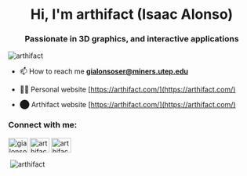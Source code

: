 <h1 align="center">Hi, I'm arthifact (Isaac Alonso)</h1>
<h3 align="center">Passionate in 3D graphics, and interactive applications</h3>

<p align="left"> <img src="https://komarev.com/ghpvc/?username=arthifact&label=Profile%20views&color=0e75b6&style=flat" alt="arthifact" /> </p>

- 📫 How to reach me **gialonsoser@miners.utep.edu**
  
- 👨‍💻 Personal website [https://arthifact.com/](https://arthifact.com/)

- ⬤ Arthifact website [https://arthifact.com/](https://arthifact.com/)

<h3 align="left">Connect with me:</h3>
<p align="left">
<a href="https://linkedin.com/in/gialonsoser" target="blank"><img align="center" src="https://raw.githubusercontent.com/rahuldkjain/github-profile-readme-generator/master/src/images/icons/Social/linked-in-alt.svg" alt="gialonsoser" height="30" width="40" /></a>
<a href="https://instagram.com/arthifact" target="blank"><img align="center" src="https://raw.githubusercontent.com/rahuldkjain/github-profile-readme-generator/master/src/images/icons/Social/instagram.svg" alt="arthifact" height="30" width="40" /></a>
<a href="https://www.youtube.com/c/arthifact" target="blank"><img align="center" src="https://raw.githubusercontent.com/rahuldkjain/github-profile-readme-generator/master/src/images/icons/Social/youtube.svg" alt="arthifact" height="30" width="40" /></a>
</p>

<p>&nbsp;<img align="center" src="https://github-readme-stats.vercel.app/api?username=arthifact&show_icons=true&locale=en" alt="arthifact" /></p>
